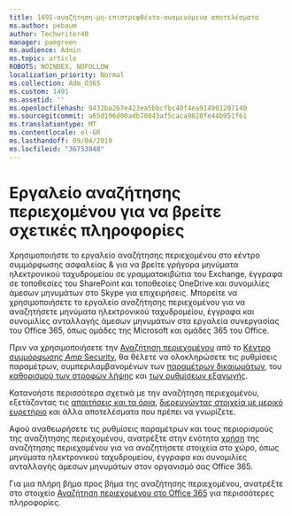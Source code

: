 ```yaml
---
title: 1491-αναζήτηση-μη-επιστρεφθέντα-αναμενόμενα αποτελέσματα
ms.author: pebaum
author: Techwriter40
manager: pamgreen
ms.audience: Admin
ms.topic: article
ROBOTS: NOINDEX, NOFOLLOW
localization_priority: Normal
ms.collection: Adm_O365
ms.custom: 1491
ms.assetid: ''
ms.openlocfilehash: 9432ba267e423ea5bbcfbc40f4ea914901207140
ms.sourcegitcommit: a65d196d00adb70045af5caca9828fe44b951f61
ms.translationtype: MT
ms.contentlocale: el-GR
ms.lasthandoff: 09/04/2019
ms.locfileid: "36753848"
---
```

# <a name="content-search-tool-to-find-relevant-info"></a>Εργαλείο αναζήτησης περιεχομένου για να βρείτε σχετικές πληροφορίες

Χρησιμοποιήστε το εργαλείο αναζήτησης περιεχομένου στο κέντρο συμμόρφωσης ασφαλείας & για να βρείτε γρήγορα μηνύματα ηλεκτρονικού ταχυδρομείου σε γραμματοκιβώτια του Exchange, έγγραφα σε τοποθεσίες του SharePoint και τοποθεσίες OneDrive και συνομιλίες άμεσων μηνυμάτων στο Skype για επιχειρήσεις. Μπορείτε να χρησιμοποιήσετε το εργαλείο αναζήτησης περιεχομένου για να αναζητήσετε μηνύματα ηλεκτρονικού ταχυδρομείου, έγγραφα και συνομιλίες ανταλλαγής άμεσων μηνυμάτων στα εργαλεία συνεργασίας του Office 365, όπως ομάδες της Microsoft και ομάδες 365 του Office.


Πριν να χρησιμοποιήσετε την [Αναζήτηση περιεχομένου](https://sip.protection.office.com/contentsearchbeta?ContentOnly=1) από το [Κέντρο συμμόρφωσης _Amp_ Security](https://sip.protection.office.com/homepage), θα θέλετε να ολοκληρώσετε τις ρυθμίσεις παραμέτρων, συμπεριλαμβανομένων των [παραμέτρων δικαιωμάτων](https://docs.microsoft.com/office365/securitycompliance/permissions-filtering-for-content-search), του [καθορισμού των στροφών λήψης](https://docs.microsoft.com/office365/securitycompliance/increase-download-speeds-when-exporting-ediscovery-results) και [των ρυθμίσεων εξαγωγής](https://docs.microsoft.com/office365/securitycompliance/disable-reports-when-you-export-content-search-results).

Κατανοήστε περισσότερα σχετικά με την αναζήτηση περιεχομένου, εξετάζοντας τις [απαιτήσεις και τα όρια](https://docs.microsoft.com/office365/securitycompliance/limits-for-content-search), [διερευνώντας στοιχεία με μερικό ευρετήριο](https://docs.microsoft.com/office365/securitycompliance/investigating-partially-indexed-items-in-ediscovery) και άλλα αποτελέσματα που πρέπει να γνωρίζετε.

Αφού αναθεωρήσετε τις ρυθμίσεις παραμέτρων και τους περιορισμούς της αναζήτησης περιεχομένου, ανατρέξτε στην ενότητα [χρήση</a> της αναζήτησης περιεχομένου για να αναζητήσετε στοιχεία στο χώρο, όπως μηνύματα ηλεκτρονικού ταχυδρομείου, έγγραφα και συνομιλίες ανταλλαγής άμεσων μηνυμάτων στον οργανισμό σας Office 365](https://docs.microsoft.com/office365/securitycompliance/content-search).

Για μια πλήρη βήμα προς βήμα της αναζήτησης περιεχομένου, ανατρέξτε στο στοιχείο [Αναζήτηση περιεχομένου στο Office 365](https://docs.microsoft.com/office365/securitycompliance/search-for-content) για περισσότερες πληροφορίες.
